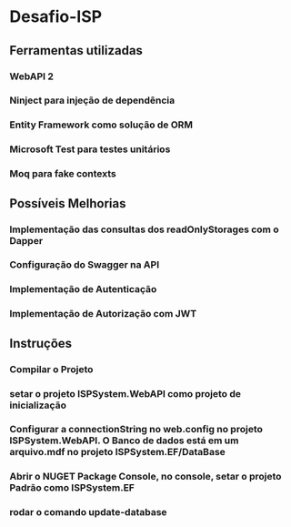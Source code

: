 # Desafio-ISP
## Ferramentas utilizadas
### WebAPI 2
### Ninject para injeção de dependência
### Entity Framework como solução de ORM
### Microsoft Test para testes unitários
### Moq para fake contexts
## Possíveis Melhorias
### Implementação das consultas dos readOnlyStorages com o Dapper
### Configuração do Swagger na API
### Implementação de Autenticação
### Implementação de Autorização com JWT
## Instruções
### Compilar o Projeto
### setar o projeto ISPSystem.WebAPI como projeto de inicialização
### Configurar a connectionString no web.config no projeto ISPSystem.WebAPI. O Banco de dados está em um arquivo.mdf no projeto ISPSystem.EF/DataBase
### Abrir o NUGET Package Console, no console, setar o projeto Padrão como ISPSystem.EF
### rodar o comando update-database
